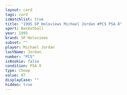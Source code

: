 ```yaml
---
layout: card
tags: card
isWatchlist: true
title: "1995 SP Holoviews Michael Jordan #PC5 PSA 8"
sport: Basketball
year: 1995
brand: SP Holoviews
subset: ""
player: Michael Jordan
lastName: Jordan
number: "PC5"
isRookie: false
condition: PSA 8
type: Cheap
value: 87
displayCase: ""
hidden: true
---
```

